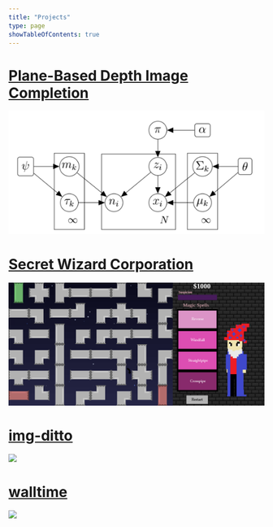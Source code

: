 ```yaml
---
title: "Projects"
type: page
showTableOfContents: true
---
```




# [Plane-Based Depth Image Completion](/projects/depth_completion/)
![](/depthmodel.png)

# [Secret Wizard Corporation](/projects/swc/)
![](/wizard.png)

# [img-ditto](/projects/imgditto/)
![](/imgditto-header.jpg)

# [walltime](/projects/walltime/)
![](/walltime-header.png)
